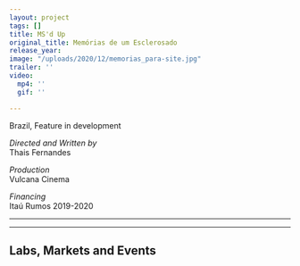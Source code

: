 ```yaml
---
layout: project
tags: []
title: MS'd Up
original_title: Memórias de um Esclerosado
release_year: 
image: "/uploads/2020/12/memorias_para-site.jpg"
trailer: ''
video:
  mp4: ''
  gif: ''

---
```

Brazil, Feature in development

_Directed and Written by_  
Thais Fernandes

_Production_  
Vulcana Cinema

_Financing_  
Itaú Rumos 2019-2020

***

***

## Labs, Markets and Events